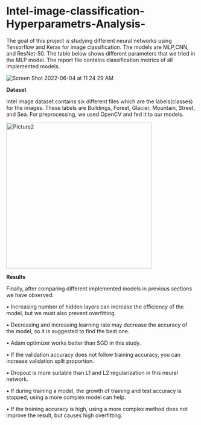 # Intel-image-classification-Hyperparametrs-Analysis-
The goal of this project is studying different neural networks using Tensorflow and Keras for image classification. The models are MLP,CNN, and ResNet-50. The table below shows different parameters that we tried in the MLP model. The report file contains classification metrics of all implemented models. 

![Screen Shot 2022-06-04 at 11 24 29 AM](https://user-images.githubusercontent.com/70451567/172011809-e823dd88-9495-416d-a4d0-25ff190ea56d.png)


**Dataset**

Intel image dataset contains six different files which are the labels(classes) for the images. These labels are Buildings, Forest, Glacier, Mountain, Street, and Sea. For preprocessing, we used OpenCV and fed it to our models. 

<img width="386" alt="Picture2" src="https://user-images.githubusercontent.com/70451567/172011473-4964adc9-0142-4926-8228-23f32ec35009.png">


**Results**

Finally, after comparing different implemented models in previous sections we
have observed:

• Increasing number of hidden layers can increase the efficiency of the
model, but we must also prevent overfitting.

• Decreasing and increasing learning rate may decrease the accuracy of
the model, so it is suggested to find the best one.

• Adam optimizer works better than SGD in this study.

• If the validation accuracy does not follow training accuracy, you can
increase validation split proportion.

• Dropout is more suitable than L1 and L2 regularization in this neural
network.

• If during training a model, the growth of training and test accuracy is
stopped, using a more complex model can help.


• If the training accuracy is high, using a more complex method does not
improve the result, but causes high overfitting.

